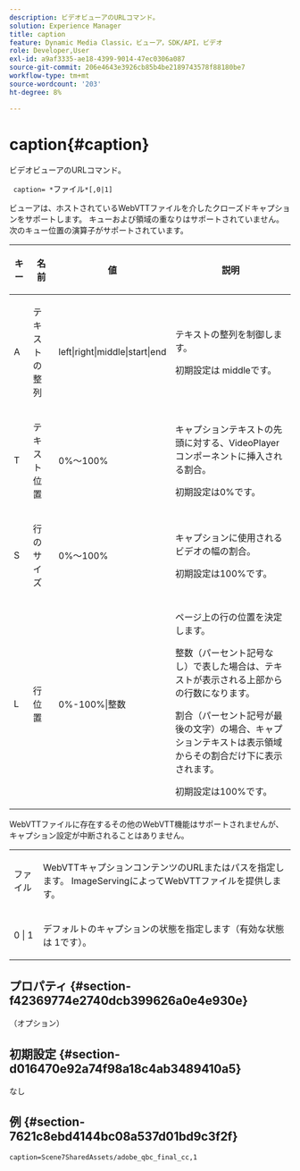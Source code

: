 ```yaml
---
description: ビデオビューアのURLコマンド。
solution: Experience Manager
title: caption
feature: Dynamic Media Classic，ビューア，SDK/API，ビデオ
role: Developer,User
exl-id: a9af3335-ae18-4399-9014-47ec0306a087
source-git-commit: 206e4643e3926cb85b4be2189743578f88180be7
workflow-type: tm+mt
source-wordcount: '203'
ht-degree: 8%

---
```


# caption{#caption}

ビデオビューアのURLコマンド。

` caption= *`ファイル`*[,0|1]`

ビューアは、ホストされているWebVTTファイルを介したクローズドキャプションをサポートします。 キューおよび領域の重なりはサポートされていません。 次のキュー位置の演算子がサポートされています。

<table id="table_62D89A06EC9E4E7983D1F26A2C85A621"> 
 <thead> 
  <tr> 
   <th colname="col1" class="entry"> <p>キー </p> </th> 
   <th colname="col2" class="entry"> <p>名前 </p> </th> 
   <th colname="col3" class="entry"> <p>値 </p> </th> 
   <th colname="col4" class="entry"> <p>説明 </p> </th> 
  </tr>
 </thead>
 <tbody> 
  <tr> 
   <td colname="col1"> <p> A </p> </td> 
   <td colname="col2"> <p>テキストの整列 </p> </td> 
   <td colname="col3"> <p><span class="codeph"> left|right|middle|start|end</span> </p> </td> 
   <td colname="col4"> <p> テキストの整列を制御します。 </p> <p>初期設定は<span class="codeph"> middle</span>です。 </p> </td> 
  </tr> 
  <tr> 
   <td colname="col1"> <p>T </p> </td> 
   <td colname="col2"> <p>テキスト位置 </p> </td> 
   <td colname="col3"> <p> 0%～100% </p> </td> 
   <td colname="col4"> <p> キャプションテキストの先頭に対する、VideoPlayerコンポーネントに挿入される割合。 </p> <p>初期設定は0%です。 </p> </td> 
  </tr> 
  <tr> 
   <td colname="col1"> <p>S </p> </td> 
   <td colname="col2"> <p>行のサイズ </p> </td> 
   <td colname="col3"> <p> 0%～100% </p> </td> 
   <td colname="col4"> <p> キャプションに使用されるビデオの幅の割合。 </p> <p>初期設定は100%です。 </p> </td> 
  </tr> 
  <tr> 
   <td colname="col1"> <p>L </p> </td> 
   <td colname="col2"> <p>行位置 </p> </td> 
   <td colname="col3"> <p> 0%-100%|整数 </p> </td> 
   <td colname="col4"> <p> ページ上の行の位置を決定します。 </p> <p>整数（パーセント記号なし）で表した場合は、テキストが表示される上部からの行数になります。 </p> <p>割合（パーセント記号が最後の文字）の場合、キャプションテキストは表示領域からその割合だけ下に表示されます。 </p> <p>初期設定は100%です。 </p> </td> 
  </tr> 
 </tbody> 
</table>

WebVTTファイルに存在するその他のWebVTT機能はサポートされませんが、キャプション設定が中断されることはありません。

<table id="table_A5BB1C08DA4B425DBD0356C7D3693E75"> 
 <tbody> 
  <tr> 
   <td colname="col1"> <p><span class="codeph"><span class="varname"> ファイル</span></span> </p> </td> 
   <td colname="col2"> <p> WebVTTキャプションコンテンツのURLまたはパスを指定します。 ImageServingによってWebVTTファイルを提供します。 </p> </td> 
  </tr> 
  <tr> 
   <td colname="col1"> <p><span class="codeph"> 0 | 1</span> </p> </td> 
   <td colname="col2"> <p> デフォルトのキャプションの状態を指定します（有効な状態は<span class="codeph"> 1</span>です）。 </p> </td> 
  </tr> 
 </tbody> 
</table>

## プロパティ {#section-f42369774e2740dcb399626a0e4e930e}

（オプション）

## 初期設定 {#section-d016470e92a74f98a18c4ab3489410a5}

なし

## 例 {#section-7621c8ebd4144bc08a537d01bd9c3f2f}

```
caption=Scene7SharedAssets/adobe_qbc_final_cc,1
```
